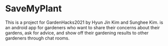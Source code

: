 # SaveMyPlant
This is a project for GardenHacks2021 by Hyun Jin Kim and Sunghee Kim.
<SaveMyPlant> is an android app for gardeners who want to share their concerns about their gardens, ask for advice, and show off their gardening results to other gardeners through chat rooms.
